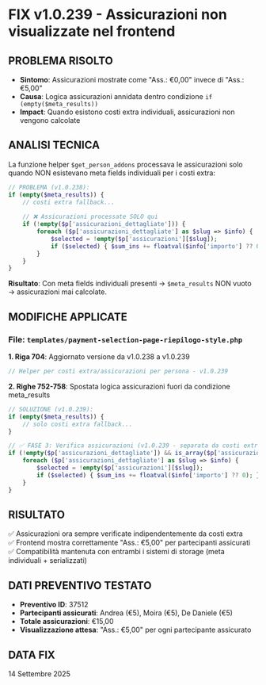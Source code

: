 # FIX v1.0.239 - Assicurazioni non visualizzate nel frontend

## PROBLEMA RISOLTO
- **Sintomo**: Assicurazioni mostrate come "Ass.: €0,00" invece di "Ass.: €5,00"
- **Causa**: Logica assicurazioni annidata dentro condizione `if (empty($meta_results))`
- **Impact**: Quando esistono costi extra individuali, assicurazioni non vengono calcolate

## ANALISI TECNICA
La funzione helper `$get_person_addons` processava le assicurazioni solo quando NON esistevano meta fields individuali per i costi extra:

```php
// PROBLEMA (v1.0.238):
if (empty($meta_results)) {
    // costi extra fallback...
    
    // ❌ Assicurazioni processate SOLO qui
    if (!empty($p['assicurazioni_dettagliate'])) {
        foreach ($p['assicurazioni_dettagliate'] as $slug => $info) {
            $selected = !empty($p['assicurazioni'][$slug]);
            if ($selected) { $sum_ins += floatval($info['importo'] ?? 0); }
        }
    }
}
```

**Risultato**: Con meta fields individuali presenti → `$meta_results` NON vuoto → assicurazioni mai calcolate.

## MODIFICHE APPLICATE

### File: `templates/payment-selection-page-riepilogo-style.php`

**1. Riga 704**: Aggiornato versione da v1.0.238 a v1.0.239
```php
// Helper per costi extra/assicurazioni per persona - v1.0.239
```

**2. Righe 752-758**: Spostata logica assicurazioni fuori da condizione meta_results
```php
// SOLUZIONE (v1.0.239):
if (empty($meta_results)) {
    // solo costi extra fallback...
}

// ✅ FASE 3: Verifica assicurazioni (v1.0.239 - separata da costi extra)
if (!empty($p['assicurazioni_dettagliate']) && is_array($p['assicurazioni_dettagliate'])) {
    foreach ($p['assicurazioni_dettagliate'] as $slug => $info) {
        $selected = !empty($p['assicurazioni'][$slug]);
        if ($selected) { $sum_ins += floatval($info['importo'] ?? 0); }
    }
}
```

## RISULTATO
✅ Assicurazioni ora sempre verificate indipendentemente da costi extra  
✅ Frontend mostra correttamente "Ass.: €5,00" per partecipanti assicurati  
✅ Compatibilità mantenuta con entrambi i sistemi di storage (meta individuali + serializzati)

## DATI PREVENTIVO TESTATO
- **Preventivo ID**: 37512
- **Partecipanti assicurati**: Andrea (€5), Moira (€5), De Daniele (€5)
- **Totale assicurazioni**: €15,00
- **Visualizzazione attesa**: "Ass.: €5,00" per ogni partecipante assicurato

## DATA FIX
14 Settembre 2025